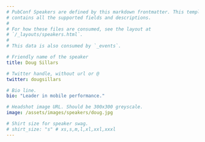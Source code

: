 ```yaml
---
# PubConf Speakers are defined by this markdown frontmatter. This template
# contains all the supported fields and descriptions.
#
# For how these files are consumed, see the layout at
# `/_layouts/speakers.html`.
#
# This data is also consumed by `_events`.

# Friendly name of the speaker
title: Doug Sillars

# Twitter handle, without url or @
twitter: dougsillars

# Bio line.
bio: "Leader in mobile performance."

# Headshot image URL. Should be 300x300 greyscale.
image: /assets/images/speakers/doug.jpg

# Shirt size for speaker swag.
# shirt_size: "s" # xs,s,m,l,xl,xxl,xxxl
---
```

